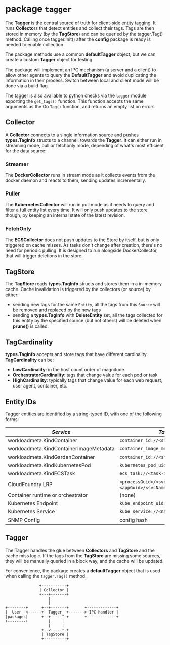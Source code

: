 # package `tagger`

The **Tagger** is the central source of truth for client-side entity tagging. It
runs **Collector**s that detect entities and collect their tags. Tags are then
stored in memory (by the **TagStore**) and can be queried by the tagger.Tag()
method. Calling once tagger.Init() after the **config** package is ready is
needed to enable collection.

The package methods use a common **defaultTagger** object, but we can create
a custom **Tagger** object for testing.

The package will implement an IPC mechanism (a server and a client) to allow
other agents to query the **DefaultTagger** and avoid duplicating the information
in their process. Switch between local and client mode will be done via a build flag.

The tagger is also available to python checks via the `tagger` module exporting
the `get_tags()` function. This function accepts the same arguments as the Go `Tag()`
function, and returns an empty list on errors.

## Collector

A **Collector** connects to a single information source and pushes **types.TagInfo**
structs to a channel, towards the **Tagger**. It can either run in streaming
mode, pull or fetchonly mode, depending of what's most efficient for the data source:

### Streamer

The **DockerCollector** runs in stream mode as it collects events from the docker
daemon and reacts to them, sending updates incrementally.

### Puller

The **KubernetesCollector** will run in pull mode as it needs to query and filter a full entity list every time. It will only push
updates to the store though, by keeping an internal state of the latest
revision.

### FetchOnly

The **ECSCollector** does not push updates to the Store by itself, but is only triggered on cache misses. As tasks don't change after creation, there's no need for periodic pulling. It is designed to run alongside DockerCollector, that will trigger deletions in the store.

## TagStore

The **TagStore** reads **types.TagInfo** structs and stores them in a in-memory
cache. Cache invalidation is triggered by the collectors (or source) by either:

* sending new tags for the same `Entity`, all the tags from this `Source`
  will be removed and replaced by the new tags
* sending a **types.TagInfo** with **DeleteEntity** set, all the tags collected for
  this entity by the specified source (but not others) will be deleted when
  **prune()** is called.

## TagCardinality

**types.TagInfo** accepts and store tags that have different cardinality. **TagCardinality** can be:

* **LowCardinality**: in the host count order of magnitude
* **OrchestratorCardinality**: tags that change value for each pod or task
* **HighCardinality**: typically tags that change value for each web request, user agent, container, etc.

## Entity IDs

Tagger entities are identified by a string-typed ID, with one of the following forms:

<!-- NOTE: a similar table appears in comp/core/autodiscovery/README.md; please keep both in sync -->
| *Service*                               | *Tagger Entity*                                                    |
|-----------------------------------------|--------------------------------------------------------------------|
| workloadmeta.KindContainer              | `container_id://<sha>`                                             |
| workloadmeta.KindContainerImageMetadata | `container_image_metadata://<sha>`                                 |
| workloadmeta.KindGardenContainer        | `container_id://<sha>`                                             |
| workloadmeta.KindKubernetesPod          | `kubernetes_pod_uid://<uid>`                                       |
| workloadmeta.KindECSTask                | `ecs_task://<task-id>`                                             |
| CloudFoundry LRP                        | `<processGuid>/<svcName>/<instanceGuid>`  or `<appGuid>/<svcName>` |
| Container runtime or orchestrator       | (none)                                                             |
| Kubernetes Endpoint                     | `kube_endpoint_uid://<namespace>/<name>/<ip>`                      |
| Kubernetes Service                      | `kube_service://<namespace>/<name>`                                |
| SNMP Config                             | config hash                                                        |

## Tagger

The Tagger handles the glue between **Collectors** and **TagStore** and the
cache miss logic. If the tags from the **TagStore** are missing some sources,
they will be manually queried in a block way, and the cache will be updated.

For convenience, the package creates a **defaultTagger** object that is used
when calling the `tagger.Tag()` method.

                   +-----------+
                   | Collector |
                   +---+-------+
                       |
                       |
    +--------+      +--+-------+       +-------------+
    |  User  <------+  Tagger  +-------> IPC handler |
    |packages|      +--+-----^-+       +-------------+
    +--------+         |     |
                       |     |
                    +--v-----+-+
                    | TagStore |
                    +----------+

